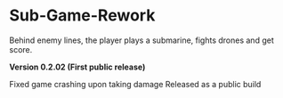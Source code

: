 # Sub-Game-Rework

Behind enemy lines, the player plays a submarine, fights drones and get score.

**Version 0.2.02 (First public release)**

Fixed game crashing upon taking damage
Released as a public build
